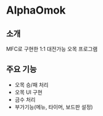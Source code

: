 ﻿# AlphaOmok
## 소개
MFC로 구현한 1:1 대전가능 오목 프로그램

## 주요 기능
-  오목 승/패 처리
-  오목 UI 구현
-  금수 처리
-  부가기능(메뉴, 타이머, 보드판 설정)